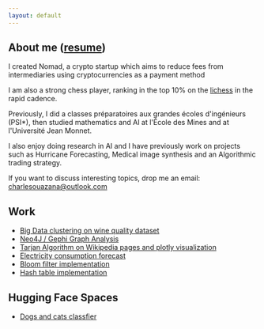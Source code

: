 ```yaml
---
layout: default
---
```


## About me ([resume](https://charlesouazana.github.io/Resume.pdf))

I created Nomad, a crypto startup which aims to reduce fees from intermediaries using cryptocurrencies as a payment method

I am also a strong chess player, ranking in the top 10% on the [lichess](https://lichess.org/@/charlesouaza1998) in the rapid cadence.

Previously, I did a classes préparatoires aux grandes écoles d'ingénieurs (PSI*), then studied mathematics and AI at l'École des Mines and at l'Université Jean Monnet. 

I also enjoy doing research in AI and I have previously work on projects such as Hurricane Forecasting, Medical image synthesis and an Algorithmic trading strategy.

If you want to discuss interesting topics, drop me an email: [charlesouazana@outlook.com](mailto:charlesouazana@outlook.com)

## Work
* [Big Data clustering on wine quality dataset](./bdclustering.md)
* [Neo4J / Gephi Graph Analysis](./neo4j.html)
* [Tarjan Algorithm on Wikipedia pages and plotly visualization](./tarjan.html)
* [Electricity consumption forecast](./st_pred.html)
* [Bloom filter implementation](./Bloom.html)
* [Hash table implementation](./tarjan.html)

## Hugging Face Spaces
* [Dogs and cats classfier](./dogs_cats.html)
